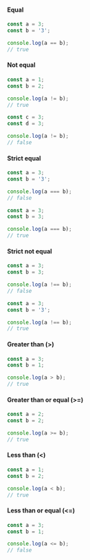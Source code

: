 #### Equal
```javascript
const a = 3;
const b = '3';

console.log(a == b);
// true
```

#### Not equal
```javascript
const a = 1;
const b = 2;

console.log(a != b);
// true
```

```javascript
const c = 3;
const d = 3;

console.log(a != b);
// false
```

#### Strict equal
```javascript
const a = 3;
const b = '3';

console.log(a === b);
// false
```

```javascript
const a = 3;
const b = 3;

console.log(a === b);
// true
```

#### Strict not equal
```javascript
const a = 3;
const b = 3;

console.log(a !== b);
// false
```

```javascript
const a = 3;
const b = '3';

console.log(a !== b);
// true
```

#### Greater than (>)
```javascript
const a = 3;
const b = 1;

console.log(a > b);
// true
```

#### Greater than or equal (>=)
```javascript
const a = 2;
const b = 2;

console.log(a >= b);
// true
```

#### Less than (<)
```javascript
const a = 1;
const b = 2;

console.log(a < b);
// true
```

#### Less than or equal (<=)
```javascript
const a = 3;
const b = 1;

console.log(a <= b);
// false
```
